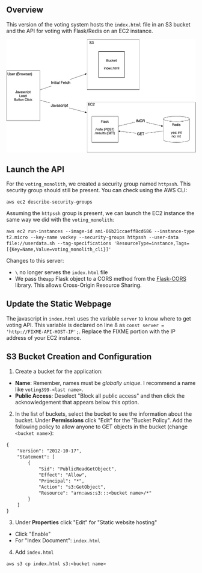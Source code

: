 
## Overview

This version of the voting system hosts the `index.html` file in an S3 bucket and the API for voting with Flask/Redis on an EC2 instance.

![system diagram](sys_diagram.png)


## Launch the API


For the `voting_monolith`, we created a security group named `httpssh`.  This security group should still be present.  You can check using the AWS CLI:

```
aws ec2 describe-security-groups
```

Assuming the `httpssh` group is present, we can launch the EC2 instance the same way we did with the `voting_monolith`:

```
aws ec2 run-instances --image-id ami-06b21ccaeff8cd686 --instance-type t2.micro --key-name vockey --security-groups httpssh --user-data file://userdata.sh --tag-specifications 'ResourceType=instance,Tags=[{Key=Name,Value=voting_monolith_cli}]'
```

Changes to this server:

* `\` no longer serves the `index.html` file
* We pass the`app` Flask object to a CORS method from the [Flask-CORS](https://flask-cors.readthedocs.io/en/latest/index.html) library.  This allows Cross-Origin Resource Sharing.


## Update the Static Webpage

The javascript in `index.html` uses the variable `server` to know where to get voting API.  This variable is declared on line 8 as `const server = 'http://FIXME-API-HOST-IP';`.  Replace the FIXME portion with the IP address of your EC2 instance.


## S3 Bucket Creation and Configuration

1. Create a bucket for the application:

  * **Name**:  Remember, names must be *globally unique*.  I recommend a name like `voting399-<last name>`. 
  * **Public Access**: Deselect "Block all public access" and then click the acknowledgement that appears below this option.


2. In the list of buckets, select the bucket to see the information about the bucket.  Under **Permissions** click "Edit" for the "Bucket Policy".  Add the following policy to allow anyone to GET objects in the bucket (change `<bucket name>`):


  ```
  {
      "Version": "2012-10-17",
      "Statement": [
          {
              "Sid": "PublicReadGetObject",
              "Effect": "Allow",
              "Principal": "*",
              "Action": "s3:GetObject",
              "Resource": "arn:aws:s3:::<bucket name>/*"
          }
      ]
  }
  ```
  
3. Under **Properties** click "Edit" for "Static website hosting"
  * Click "Enable"
  * For "Index Document": `index.html`

4. Add `index.html`

  ```
  aws s3 cp index.html s3:<bucket name>
  ```
  
    